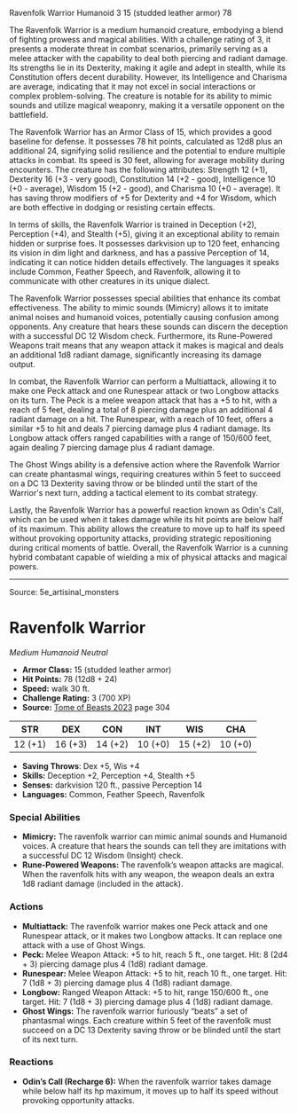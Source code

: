 <MonsterName/>Ravenfolk Warrior</MonsterName>
<CreatureType/>Humanoid</CreatureType>
<CR/>3</CR>
<AC/>15 (studded leather armor)</AC>
<HP/>78</HP>
<summary>The Ravenfolk Warrior is a medium humanoid creature, embodying a blend of fighting prowess and magical abilities. With a challenge rating of 3, it presents a moderate threat in combat scenarios, primarily serving as a melee attacker with the capability to deal both piercing and radiant damage. Its strengths lie in its Dexterity, making it agile and adept in stealth, while its Constitution offers decent durability. However, its Intelligence and Charisma are average, indicating that it may not excel in social interactions or complex problem-solving. The creature is notable for its ability to mimic sounds and utilize magical weaponry, making it a versatile opponent on the battlefield.</summary>

<detail>

The Ravenfolk Warrior has an Armor Class of 15, which provides a good baseline for defense. It possesses 78 hit points, calculated as 12d8 plus an additional 24, signifying solid resilience and the potential to endure multiple attacks in combat. Its speed is 30 feet, allowing for average mobility during encounters. The creature has the following attributes: Strength 12 (+1), Dexterity 16 (+3 - very good), Constitution 14 (+2 - good), Intelligence 10 (+0 - average), Wisdom 15 (+2 - good), and Charisma 10 (+0 - average). It has saving throw modifiers of +5 for Dexterity and +4 for Wisdom, which are both effective in dodging or resisting certain effects.

In terms of skills, the Ravenfolk Warrior is trained in Deception (+2), Perception (+4), and Stealth (+5), giving it an exceptional ability to remain hidden or surprise foes. It possesses darkvision up to 120 feet, enhancing its vision in dim light and darkness, and has a passive Perception of 14, indicating it can notice hidden details effectively. The languages it speaks include Common, Feather Speech, and Ravenfolk, allowing it to communicate with other creatures in its unique dialect.

The Ravenfolk Warrior possesses special abilities that enhance its combat effectiveness. The ability to mimic sounds (Mimicry) allows it to imitate animal noises and humanoid voices, potentially causing confusion among opponents. Any creature that hears these sounds can discern the deception with a successful DC 12 Wisdom check. Furthermore, its Rune-Powered Weapons trait means that any weapon attack it makes is magical and deals an additional 1d8 radiant damage, significantly increasing its damage output.

In combat, the Ravenfolk Warrior can perform a Multiattack, allowing it to make one Peck attack and one Runespear attack or two Longbow attacks on its turn. The Peck is a melee weapon attack that has a +5 to hit, with a reach of 5 feet, dealing a total of 8 piercing damage plus an additional 4 radiant damage on a hit. The Runespear, with a reach of 10 feet, offers a similar +5 to hit and deals 7 piercing damage plus 4 radiant damage. Its Longbow attack offers ranged capabilities with a range of 150/600 feet, again dealing 7 piercing damage plus 4 radiant damage. 

The Ghost Wings ability is a defensive action where the Ravenfolk Warrior can create phantasmal wings, requiring creatures within 5 feet to succeed on a DC 13 Dexterity saving throw or be blinded until the start of the Warrior's next turn, adding a tactical element to its combat strategy.

Lastly, the Ravenfolk Warrior has a powerful reaction known as Odin's Call, which can be used when it takes damage while its hit points are below half of its maximum. This ability allows the creature to move up to half its speed without provoking opportunity attacks, providing strategic repositioning during critical moments of battle. Overall, the Ravenfolk Warrior is a cunning hybrid combatant capable of wielding a mix of physical attacks and magical powers.</detail>



---

Source: 5e_artisinal_monsters

# Ravenfolk Warrior

*Medium* *Humanoid* *Neutral*

- **Armor Class:** 15 (studded leather armor)
- **Hit Points:** 78 (12d8 + 24)
- **Speed:** walk 30 ft.
- **Challenge Rating:** 3 (700 XP)
- **Source:** [Tome of Beasts 2023](https://koboldpress.com/kpstore/product/tome-of-beasts-1-2023-edition/) page 304

| STR | DEX | CON | INT | WIS | CHA |
| --- | --- | --- | --- | --- | --- |
| 12 (+1) | 16 (+3) | 14 (+2) | 10 (+0) | 15 (+2) | 10 (+0) |

- **Saving Throws**: Dex +5, Wis +4
- **Skills:** Deception +2, Perception +4, Stealth +5
- **Senses:** darkvision 120 ft., passive Perception 14
- **Languages:** Common, Feather Speech, Ravenfolk

### Special Abilities

- **Mimicry:** The ravenfolk warrior can mimic animal sounds and Humanoid voices. A creature that hears the sounds can tell they are imitations with a successful DC 12 Wisdom (Insight) check.
- **Rune-Powered Weapons:** The ravenfolk’s weapon attacks are magical. When the ravenfolk hits with any weapon, the weapon deals an extra 1d8 radiant damage (included in the attack).

### Actions

- **Multiattack:** The ravenfolk warrior makes one Peck attack and one Runespear attack, or it makes two Longbow attacks. It can replace one attack with a use of Ghost Wings.
- **Peck:** Melee Weapon Attack: +5 to hit, reach 5 ft., one target. Hit: 8 (2d4 + 3) piercing damage plus 4 (1d8) radiant damage.
- **Runespear:** Melee Weapon Attack: +5 to hit, reach 10 ft., one target. Hit: 7 (1d8 + 3) piercing damage plus 4 (1d8) radiant damage.
- **Longbow:** Ranged Weapon Attack: +5 to hit, range 150/600 ft., one target. Hit: 7 (1d8 + 3) piercing damage plus 4 (1d8) radiant damage.
- **Ghost Wings:** The ravenfolk warrior furiously “beats” a set of phantasmal wings. Each creature within 5 feet of the ravenfolk must succeed on a DC 13 Dexterity saving throw or be blinded until the start of its next turn.

### Reactions

- **Odin’s Call (Recharge 6):** When the ravenfolk warrior takes damage while below half its hp maximum, it moves up to half its speed without provoking opportunity attacks.


